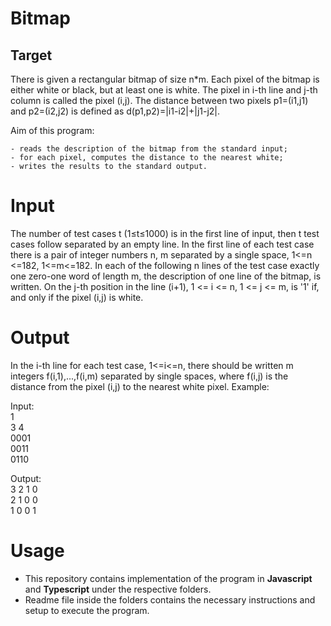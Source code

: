 # Bitmap 

## Target

There is given a rectangular bitmap of size n*m. Each pixel of the bitmap is either white or
black, but at least one is white. The pixel in i-th line and j-th column is called the pixel (i,j). The
distance between two pixels p1=(i1,j1) and p2=(i2,j2) is defined as d(p1,p2)=|i1-i2|+|j1-j2|.

Aim of this program:

    - reads the description of the bitmap from the standard input;
    - for each pixel, computes the distance to the nearest white;
    - writes the results to the standard output.
    
# Input
The number of test cases t (1≤t≤1000) is in the first line of input, then t test cases follow
separated by an empty line. In the first line of each test case there is a pair of integer numbers
n, m separated by a single space, 1<=n <=182, 1<=m<=182. In each of the following n lines of
the test case exactly one zero-one word of length m, the description of one line of the bitmap, is
written. On the j-th position in the line (i+1), 1 <= i <= n, 1 <= j <= m, is '1' if, and only if the pixel
(i,j) is white.

# Output

In the i-th line for each test case, 1<=i<=n, there should be written m integers f(i,1),...,f(i,m)
separated by single spaces, where f(i,j) is the distance from the pixel (i,j) to the nearest white
pixel. Example:

Input:<br>
1<br>
3 4<br>
0001<br>
0011<br>
0110<br>

Output:<br>
3 2 1 0<br>
2 1 0 0<br>
1 0 0 1<br>

# Usage

- This repository contains implementation of the program in <b>Javascript</b> and <b>Typescript</b> under the respective folders. 
- Readme file inside the folders contains the necessary instructions and setup to execute the program.
